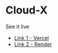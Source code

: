 # Cloud-X

See it live 
- [Link 1 - Vercel](https://cloud-x.vercel.app/)
- [Link 2 - Render](https://cloudx.onrender.com/)

